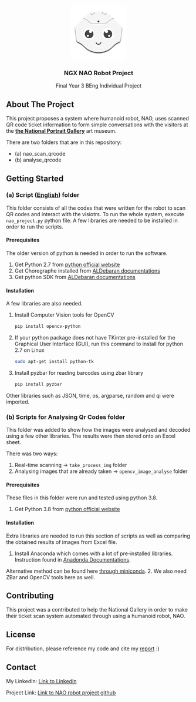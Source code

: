 

<!-- PROJECT LOGO -->

<p align="center">
  <a href="https://github.com/mahlaNasr/nao_robot_project">
    <img src="nao_logo.png" alt="Logo" width="150" height="150">
  </a>
  <h3 align="center">NGX NAO Robot Project</h3>
  <p align="center">
    Final Year 3 BEng Individual Project
  </p>
</p>





<!-- ABOUT THE PROJECT -->
## About The Project


This project proposes a system where humanoid robot, NAO, uses scanned QR code ticket information to form simple conversations with the visitors at the [**the National Portrait Gallery**](https://www.nationalgallery.org.uk/whats-on/national-gallery-x) art museum.

There are two folders that are in this repository:
* (a) nao_scan_qrcode
* (b) analyse_qrcode


<!-- GETTING STARTED -->
## Getting Started


### (a) Script ([English](https://github.com/mahlaNasr/nao_robot_project/tree/master/scripts_enu)) folder 
This folder consists of all the codes that were written for the robot to scan QR codes and interact with the visiotrs.
To run the whole system, execute `nao_project.py` python file. A few libraries are needed to be installed in order to run the scripts.

#### Prerequisites 

The older version of python is needed in order to run the software.
1. Get Python 2.7 from [python official website](https://www.python.org/about/)
2. Get Choregraphe installed from [ALDebaran documentations](http://doc.aldebaran.com/2-4/software/choregraphe/installing.html)
3. Get python SDK from [ALDebaran documentations](http://doc.aldebaran.com/2-4/dev/python/install_guide.html)

#### Installation 

A few libraries are also needed.

1. Install Computer Vision tools for OpenCV
    ```sh
    pip install opencv-python
    ```
2. If your python package does not have TKinter pre-installed for the Graphical User Interface (GUI), run this command to install for python 2.7 on Linux
   ```sh
   sudo apt-get install python-tk
   ```
3. Install pyzbar for reading barcodes using zbar library
   ```sh
   pip install pyzbar
   ```
Other libraries such as JSON, time, os, argparse, random and qi were imported.






### (b) Scripts for Analysing Qr Codes folder 
This folder was added to show how the images were analysed and decoded using a few other libraries. The results were then stored onto an Excel sheet.

There was two ways:
1. Real-time scanning -> `take_process_img` folder
2. Analysing images that are already taken -> `opencv_image_analyse` folder
 

#### Prerequisites 
These files in this folder were run and tested using python 3.8. 
1. Get Python 3.8 from [python official website](https://www.python.org/about/)


#### Installation 
Extra libraries are needed to run this section of scripts as well as comparing the obtained results of images from Excel file.

1. Install Anaconda which comes with a lot of pre-installed libraries. Instruction found in [Anadonda Documentations](https://docs.continuum.io/anaconda/install/).

  Alternative method can be found here [through miniconda](https://pandas.pydata.org/pandas-docs/stable/getting_started/install.html).
2. We also need ZBar and OpenCV tools here as well.




<!-- CONTRIBUTING -->
## Contributing 
This project was a contributed to help the National Gallery in order to make their ticket scan system automated through using a humanoid robot, NAO.





<!-- LICENSE -->
## License 

For distribution, please reference my code and cite my [report](https://drive.google.com/file/d/1tI2FzyNm9XHmyPpshxGPi-ilAd05Y5fe/view?usp=sharing) :)





<!-- CONTACT -->
## Contact 

My LinkedIn: [Link to LinkedIn](https://www.linkedin.com/in/mahla-nasrollahi-0bb679163)

Project Link: [Link to NAO robot project github](https://github.com/mahlaNasr/nao_robot_project)


